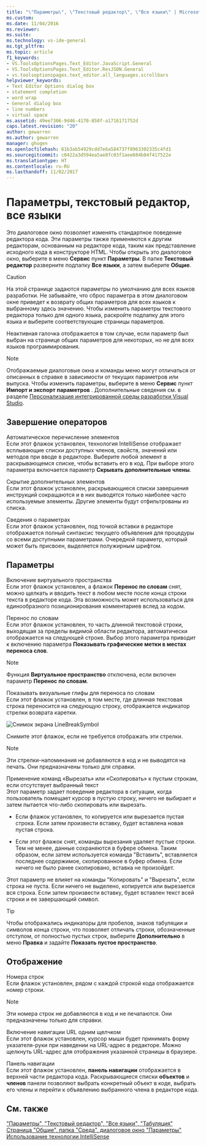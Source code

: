 ```yaml
---
title: "\"Параметры\", \"Текстовый редактор\", \"Все языки\" | Microsoft Docs"
ms.custom: 
ms.date: 11/04/2016
ms.reviewer: 
ms.suite: 
ms.technology: vs-ide-general
ms.tgt_pltfrm: 
ms.topic: article
f1_keywords:
- VS.ToolsOptionsPages.Text_Editor.JavaScript.General
- VS.ToolsOptionsPages.Text_Editor.ResJSON.General
- vs.toolsoptionspages.text_editor.all_languages.scrollbars
helpviewer_keywords:
- Text Editor Options dialog box
- statement completion
- word wrap
- General dialog box
- line numbers
- virtual space
ms.assetid: 49ee7306-9d46-4170-850f-a1716171752d
caps.latest.revision: "20"
author: gewarren
ms.author: gewarren
manager: ghogen
ms.openlocfilehash: 61b3ab54929cdd7e6a584737f8963302335c4fd1
ms.sourcegitcommit: c0422a3d594ea5ae8fc03f1aee684b04f417522e
ms.translationtype: HT
ms.contentlocale: ru-RU
ms.lasthandoff: 11/02/2017
---
```

# <a name="options-text-editor-all-languages"></a>Параметры, текстовый редактор, все языки
Это диалоговое окно позволяет изменять стандартное поведение редактора кода. Эти параметры также применяются к другим редакторам, основанным на редакторе кода, таким как представление исходного кода в конструкторе HTML. Чтобы открыть это диалоговое окно, выберите в меню **Сервис** пункт **Параметры**. В папке **Текстовый редактор** разверните подпапку **Все языки**, а затем выберите **Общие**.  
  
> [!CAUTION]
>  На этой странице задаются параметры по умолчанию для всех языков разработки. Не забывайте, что сброс параметра в этом диалоговом окне приведет к возврату общих параметров для всех языков к выбранному здесь значению. Чтобы изменить параметры текстового редактора только для одного языка, раскройте подпапку для этого языка и выберите соответствующие страницы параметров.  
  
 Неактивная галочка отображается в том случае, если параметр был выбран на странице общих параметров для некоторых, но не для всех языков программирования.  
  
> [!NOTE]
>  Отображаемые диалоговые окна и команды меню могут отличаться от описанных в справке в зависимости от текущих параметров или выпуска. Чтобы изменить параметры, выберите в меню **Сервис** пункт **Импорт и экспорт параметров** . Дополнительные сведения см. в разделе [Персонализация интегрированной среды разработки Visual Studio](../../ide/personalizing-the-visual-studio-ide.md).  
  
## <a name="statement-completion"></a>Завершение операторов  
 Автоматическое перечисление элементов  
 Если этот флажок установлен, технология IntelliSense отображает всплывающие списки доступных членов, свойств, значений или методов при вводе в редакторе. Выберите любой элемент в раскрывающемся списке, чтобы вставить его в код. При выборе этого параметра включается параметр **Скрывать дополнительные члены**.  
  
 Скрытие дополнительных элементов  
 Если этот флажок установлен, раскрывающиеся списки завершения инструкций сокращаются и в них выводятся только наиболее часто используемые элементы. Другие элементы будут отфильтрованы из списка.  
  
 Сведения о параметрах  
 Если этот флажок установлен, под точкой вставки в редакторе отображается полный синтаксис текущего объявления для процедуры со всеми доступными параметрами. Очередной параметр, который может быть присвоен, выделяется полужирным шрифтом.  
  
## <a name="settings"></a>Параметры  
 Включение виртуального пространства  
 Если этот флажок установлен, а флажок **Перенос по словам** снят, можно щелкать и вводить текст в любом месте после конца строки текста в редакторе кода. Эта возможность может использоваться для единообразного позиционирования комментариев вслед за кодом.  
  
 Перенос по словам  
 Если этот флажок установлен, то часть длинной текстовой строки, выходящая за пределы видимой области редактора, автоматически отображается на следующей строке. Выбор этого параметра приводит к включению параметра **Показывать графические метки в местах переноса слов**.  
  
> [!NOTE]
>  Функция **Виртуальное пространство** отключена, если включен параметр **Перенос по словам**.  
  
 Показывать визуальные глифы для переноса по словам  
 Если этот флажок установлен, в том месте, где длинная текстовая строка переносится на следующую строку, отображается индикатор стрелки возврата каретки.  
  
 ![Снимок экрана LineBreakSymbol](../../ide/reference/media/linebreak.gif "linebreak")  
  
 Снимите этот флажок, если не требуется отображать эти стрелки.  
  
> [!NOTE]
>  Эти стрелки-напоминания не добавляются в код и не выводятся на печать. Они предназначены только для справки.  
  
 Применение команд «Вырезать» или «Скопировать» к пустым строкам, если отсутствует выбранный текст  
 Этот параметр задает поведение редактора в ситуации, когда пользователь помещает курсор в пустую строку, ничего не выбирает и затем пытается что-либо скопировать или вырезать.  
  
-   Если флажок установлен, то копируется или вырезается пустая строка. Если затем произвести вставку, будет вставлена новая пустая строка.  
  
-   Если этот флажок снят, команды вырезания удаляет пустые строки. Тем не менее, данные сохраняются в буфере обмена. Таким образом, если затем используется команда "Вставить", вставляется последнее содержимое, скопированное в буфер обмена. Если ничего не было ранее скопировано, вставка не произойдет.  
  
Этот параметр не влияет на команды "Копировать" и "Вырезать", если строка не пуста. Если ничего не выделено, копируется или вырезается вся строка. Если затем произвести вставку, будет вставлен текст всей строки и ее завершающий символ.  
  
> [!TIP]
>  Чтобы отображались индикаторы для пробелов, знаков табуляции и символов конца строки, что позволяет отличать строки, обозначенные отступом, от полностью пустых строк, выберите **Дополнительно** в меню **Правка** и задайте **Показать пустое пространство**.  
  
## <a name="display"></a>Отображение  
 Номера строк  
 Если флажок установлен, рядом с каждой строкой кода отображается номер строки.  
  
> [!NOTE]
>  Эти номера строк не добавляются в код и не печатаются. Они предназначены только для справки.  
  
 Включение навигации URL одним щелчком  
 Если этот флажок установлен, курсор мыши будет принимать форму указателя-руки при наведении на URL-адрес в редакторе. Можно щелкнуть URL-адрес для отображения указанной страницы в браузере.  
  
 Панель навигации  
 Если этот флажок установлен, **панель навигации** отображается в верхней части редактора кода. Раскрывающиеся списки **объектов** и **членов** панели позволяют выбрать конкретный объект в коде, выбрать его члены и перейти к объявлению выбранного члена в редакторе кода.  
  
## <a name="see-also"></a>См. также  
 ["Параметры", "Текстовый редактор", "Все языки", "Табуляция"](../../ide/reference/options-text-editor-all-languages-tabs.md)   
 [Страница "Общие", папка "Среда", диалоговое окно "Параметры"](../../ide/reference/general-environment-options-dialog-box.md)   
 [Использование технологии IntelliSense](../../ide/using-intellisense.md)